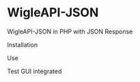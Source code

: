 WigleAPI-JSON
=============

WigleAPI-JSON in PHP with JSON Response

Installation

Use

Test GUI integrated